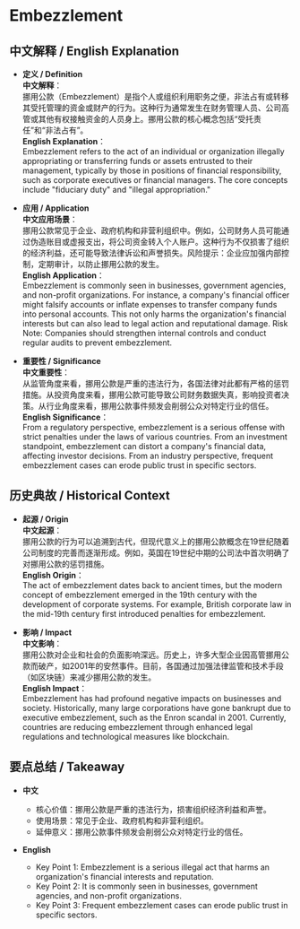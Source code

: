 # Embezzlement

## 中文解释 / English Explanation

* **定义 / Definition**  
  **中文解释**：  
  挪用公款（Embezzlement）是指个人或组织利用职务之便，非法占有或转移其受托管理的资金或财产的行为。这种行为通常发生在财务管理人员、公司高管或其他有权接触资金的人员身上。挪用公款的核心概念包括“受托责任”和“非法占有”。  
  **English Explanation**：  
  Embezzlement refers to the act of an individual or organization illegally appropriating or transferring funds or assets entrusted to their management, typically by those in positions of financial responsibility, such as corporate executives or financial managers. The core concepts include "fiduciary duty" and "illegal appropriation."

* **应用 / Application**  
  **中文应用场景**：  
  挪用公款常见于企业、政府机构和非营利组织中。例如，公司财务人员可能通过伪造账目或虚报支出，将公司资金转入个人账户。这种行为不仅损害了组织的经济利益，还可能导致法律诉讼和声誉损失。风险提示：企业应加强内部控制，定期审计，以防止挪用公款的发生。  
  **English Application**：  
  Embezzlement is commonly seen in businesses, government agencies, and non-profit organizations. For instance, a company's financial officer might falsify accounts or inflate expenses to transfer company funds into personal accounts. This not only harms the organization's financial interests but can also lead to legal action and reputational damage. Risk Note: Companies should strengthen internal controls and conduct regular audits to prevent embezzlement.

* **重要性 / Significance**  
  **中文重要性**：  
  从监管角度来看，挪用公款是严重的违法行为，各国法律对此都有严格的惩罚措施。从投资角度来看，挪用公款可能导致公司财务数据失真，影响投资者决策。从行业角度来看，挪用公款事件频发会削弱公众对特定行业的信任。  
  **English Significance**：  
  From a regulatory perspective, embezzlement is a serious offense with strict penalties under the laws of various countries. From an investment standpoint, embezzlement can distort a company's financial data, affecting investor decisions. From an industry perspective, frequent embezzlement cases can erode public trust in specific sectors.

## 历史典故 / Historical Context

* **起源 / Origin**  
  **中文起源**：  
  挪用公款的行为可以追溯到古代，但现代意义上的挪用公款概念在19世纪随着公司制度的完善而逐渐形成。例如，英国在19世纪中期的公司法中首次明确了对挪用公款的惩罚措施。  
  **English Origin**：  
  The act of embezzlement dates back to ancient times, but the modern concept of embezzlement emerged in the 19th century with the development of corporate systems. For example, British corporate law in the mid-19th century first introduced penalties for embezzlement.

* **影响 / Impact**  
  **中文影响**：  
  挪用公款对企业和社会的负面影响深远。历史上，许多大型企业因高管挪用公款而破产，如2001年的安然事件。目前，各国通过加强法律监管和技术手段（如区块链）来减少挪用公款的发生。  
  **English Impact**：  
  Embezzlement has had profound negative impacts on businesses and society. Historically, many large corporations have gone bankrupt due to executive embezzlement, such as the Enron scandal in 2001. Currently, countries are reducing embezzlement through enhanced legal regulations and technological measures like blockchain.

## 要点总结 / Takeaway

* **中文**  
  - 核心价值：挪用公款是严重的违法行为，损害组织经济利益和声誉。  
  - 使用场景：常见于企业、政府机构和非营利组织。  
  - 延伸意义：挪用公款事件频发会削弱公众对特定行业的信任。

* **English**  
  - Key Point 1: Embezzlement is a serious illegal act that harms an organization's financial interests and reputation.  
  - Key Point 2: It is commonly seen in businesses, government agencies, and non-profit organizations.  
  - Key Point 3: Frequent embezzlement cases can erode public trust in specific sectors.